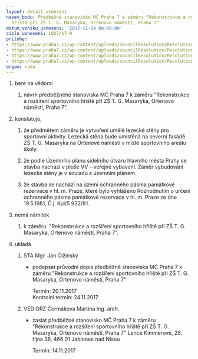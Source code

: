 ```yaml
---
layout: detail_usneseni
nazev_bodu: Předběžné stanovisko MČ Praha 7 k záměru "Rekonstrukce a rozšíření sportovního
  hřiště při ZŠ T. G. Masaryka, Ortenovo náměstí, Praha 7"
datum_vzniku_usneseni: '2017-11-14 00:00:00'
cislo_usneseni: 1027/17-R
prilohy:
- https://www.praha7.cz/wp-content/uploads/councilResolution/Resolutions/28671/export/c1duvodova_zprava_lezeckastenaTGM~268374.doc
- https://www.praha7.cz/wp-content/uploads/councilResolution/Resolutions/28671/export/c2_pruvodniho_dopisu_lezeckastena_ZSTGM~268373.doc
- https://www.praha7.cz/wp-content/uploads/councilResolution/Resolutions/28671/export/c3ANON__zadostostanovisko_lezeckastenaZSTGM~268372.pdf
- https://www.praha7.cz/wp-content/uploads/councilResolution/Resolutions/28671/export/export~294879.pdf
organ: rada
---
```

<OL class=urzList_view id=urzList>
<LI class=urzClass1><SPAN name="1">bere na vědomí</SPAN>
<OL class="urzOlClass decimal ">
<LI class=urzClass2 style="TEXT-ALIGN: left"><SPAN>
<P>návrh předběžného stanoviska MČ Praha 7 k záměru "Rekonstrukce a rozšíření sportovního hřiště při ZŠ T. G. Masaryka, Ortenovo náměstí, Praha 7".</P></SPAN></LI></OL></LI>
<LI class=urzClass1><SPAN name="50">konstatuje,</SPAN>
<OL class="urzOlClass decimal ">
<LI class=urzClass2 style="TEXT-ALIGN: left"><SPAN>
<P>že předmětem záměru je vytvoření umělé lezecké stěny pro sportovní aktivity. Lezecká stěna bude umístěná na severní fasádě ZŠ T. G. Masaryka na Ortenově náměstí v místě sportovního areálu školy.&nbsp;</P></SPAN></LI>
<LI class=urzClass2 style="TEXT-ALIGN: left"><SPAN>
<P>že podle Územního plánu sídelního útvaru hlavního města Prahy se stavba nachází v ploše VV – veřejné vybavení. Záměr vybudování lezecké stěny je v souladu s územním plánem.</P></SPAN></LI>
<LI class=urzClass2 style="TEXT-ALIGN: left"><SPAN>
<P>že stavba se nachází na území ochranného pásma památkové rezervace v hl. m. Praze, které bylo vyhlášeno Rozhodnutím o určení ochranného pásma památkové rezervace v hl. m. Praze ze dne 19.5.1981, Č.j. Kul/5 932/81.</P></SPAN></LI></OL></LI>
<LI class=urzClass1><SPAN name="52">nemá námitek</SPAN>
<OL class="urzOlClass decimal ">
<LI class=urzClass2 style="TEXT-ALIGN: left"><SPAN>
<P>k záměru&nbsp; "Rekonstrukce a rozšíření sportovního hřiště při ZŠ T. G. Masaryka, Ortenovo náměstí, Praha 7".</P></SPAN></LI></OL></LI>
<LI class=urzClass1 id=urzUkoly><SPAN name="1">ukládá</SPAN>
<OL class=urzOlClass>
<LI class=urzClass2><SPAN>
<P>STA Mgr. Jan Čižinský</P></SPAN>
<UL class=urzUlClass>
<LI class=urzClass3><SPAN>
<P>podepsat průvodní dopis předběžné stanoviska MČ Praha 7 k záměru "Rekonstrukce a rozšíření sportovního hřiště při ZŠ T. G. Masaryka, Ortenovo náměstí, Praha 7"</P></SPAN><SPAN class=urzUkolTermin>Termín:&nbsp;20.11.2017</SPAN>
<DIV class=urzUkolTermin>Kontrolní termín:&nbsp;24.11.2017</DIV></LI></UL></LI>
<LI class=urzClass2><SPAN>
<P>VED ORZ Čermáková Martina Ing. arch.</P></SPAN>
<UL class=urzUlClass>
<LI class=urzClass3><SPAN>
<P>zaslat předběžné stanovisko MČ Praha 7 k záměru "Rekonstrukce a rozšíření sportovního hřiště při ZŠ T. G. Masaryka, Ortenovo náměstí, Praha 7" Lence Kimmerové, 28. října 36, 466 01 Jablonec nad Nisou</P></SPAN><SPAN class=urzUkolTermin>Termín:&nbsp;14.11.2017</SPAN></LI></UL></LI></OL></LI></OL>